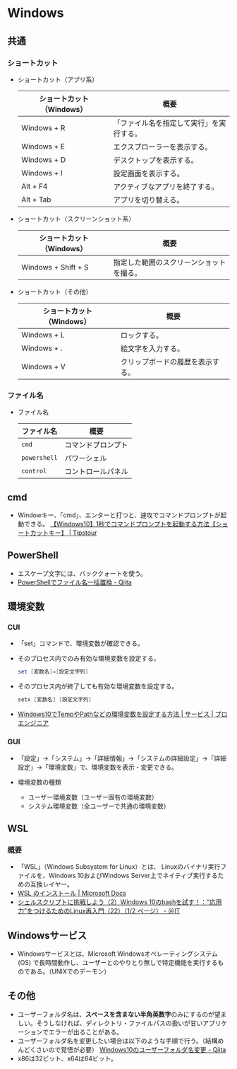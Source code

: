 # Windows

## 共通

### ショートカット

- ショートカット（アプリ系）

  | ショートカット（Windows） | 概要                                     |
  | ------------------------- | ---------------------------------------- |
  | Windows + R               | 「ファイル名を指定して実行」を実行する。 |
  | Windows + E               | エクスプローラーを表示する。             |
  | Windows + D               | デスクトップを表示する。                 |
  | Windows + I               | 設定画面を表示する。                     |
  | Alt + F4                  | アクティブなアプリを終了する。           |
  | Alt + Tab                 | アプリを切り替える。                     |

- ショートカット（スクリーンショット系）

  | ショートカット（Windows） | 概要                                     |
  | ------------------------- | ---------------------------------------- |
  | Windows + Shift + S       | 指定した範囲のスクリーンショットを撮る。 |

- ショートカット（その他）

  | ショートカット（Windows） | 概要                             |
  | ------------------------- | -------------------------------- |
  | Windows + L               | ロックする。                     |
  | Windows + .               | 絵文字を入力する。               |
  | Windows + V               | クリップボードの履歴を表示する。 |

### ファイル名

- ファイル名

  | ファイル名   | 概要               |
  | ------------ | ------------------ |
  | `cmd`        | コマンドプロンプト |
  | `powershell` | パワーシェル       |
  | `control`    | コントロールパネル |

## cmd

- Windowキー、「cmd」、エンターと打つと、速攻でコマンドプロンプトが起動できる。
  [【Windows10】1秒でコマンドプロンプトを起動する方法【ショートカットキー】 | Tipstour](https://tipstour.net/windows10-command-prompt-shortcut)

## PowerShell

- エスケープ文字には、バッククォートを使う。
- [PowerShellでファイル名一括置換 - Qiita](https://qiita.com/hyakuson/items/9e8e239d4ba45b595486)

## 環境変数

### CUI

- 「set」コマンドで、環境変数が確認できる。

- そのプロセス内でのみ有効な環境変数を設定する。

  ```powershell
  set [変数名]=[設定文字列]
  ```

- そのプロセス内が終了しても有効な環境変数を設定する。

  ```powershell
  setx [変数名] [設定文字列]
  ```

- [Windows10でTempやPathなどの環境変数を設定する方法 | サービス | プロエンジニア](https://proengineer.internous.co.jp/content/columnfeature/5205)

### GUI

- 「設定」→「システム」→「詳細情報」→「システムの詳細設定」→「詳細設定」→「環境変数」で、環境変数を表示・変更できる。
- 環境変数の種類

  - ユーザー環境変数（ユーザー固有の環境変数）
  - システム環境変数（全ユーザーで共通の環境変数）

## WSL

### 概要

- 「WSL」（Windows Subsystem for Linux）とは、
  Linuxのバイナリ実行ファイルを、Windows 10およびWindows Server上でネイティブ実行するための互換レイヤー。
- [WSL のインストール | Microsoft Docs](https://docs.microsoft.com/ja-jp/windows/wsl/install)
- [シェルスクリプトに挑戦しよう（2）Windows 10のbashを試す！：“応用力”をつけるためのLinux再入門（22）（1/2 ページ） - ＠IT](https://atmarkit.itmedia.co.jp/ait/articles/1809/14/news015.html)

## Windowsサービス

- Windowsサービスとは、Microsoft Windowsオペレーティングシステム (OS) で長時間動作し、ユーザーとのやりとり無しで特定機能を実行するものである。（UNIXでのデーモン）

## その他

- ユーザーフォルダ名は、**スペースを含まない半角英数字**のみにするのが望ましい。そうしなければ、ディレクトリ・ファイルパスの扱いが甘いアプリケーションでエラーが出ることがある。
- ユーザーフォルダ名を変更したい場合は以下のような手順で行う。（結構めんどくさいので覚悟が必要）
  [Windows10のユーザーフォルダ名変更 - Qiita](https://qiita.com/aaaKUKIaaa/items/83d6234b69b0d958d3f1)
- x86は32ビット、x64は64ビット。
